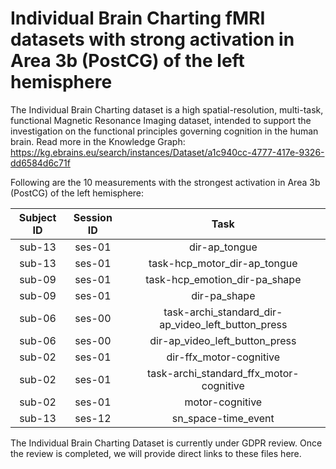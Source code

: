 # Individual Brain Charting fMRI datasets with strong activation in Area 3b (PostCG) of the left hemisphere

The Individual Brain Charting dataset is a high spatial-resolution, multi-task, functional Magnetic Resonance Imaging dataset, intended to support the investigation on the functional principles governing cognition in the human brain.
Read more in the Knowledge Graph: https://kg.ebrains.eu/search/instances/Dataset/a1c940cc-4777-417e-9326-dd6584d6c71f

Following are the 10 measurements with the strongest activation in Area 3b (PostCG) of the left hemisphere:

| Subject ID | Session ID | Task |
| :-: | :-: | :-: |
| sub-13 | ses-01 | dir-ap_tongue|
| sub-13 | ses-01 | task-hcp_motor_dir-ap_tongue|
| sub-09 | ses-01 | task-hcp_emotion_dir-pa_shape|
| sub-09 | ses-01 | dir-pa_shape|
| sub-06 | ses-00 | task-archi_standard_dir-ap_video_left_button_press|
| sub-06 | ses-00 | dir-ap_video_left_button_press|
| sub-02 | ses-01 | dir-ffx_motor-cognitive|
| sub-02 | ses-01 | task-archi_standard_ffx_motor-cognitive|
| sub-02 | ses-01 | motor-cognitive|
| sub-13 | ses-12 | sn_space-time_event|


The Individual Brain Charting Dataset is currently under GDPR review. Once the review is completed, we will provide direct links to these files here.